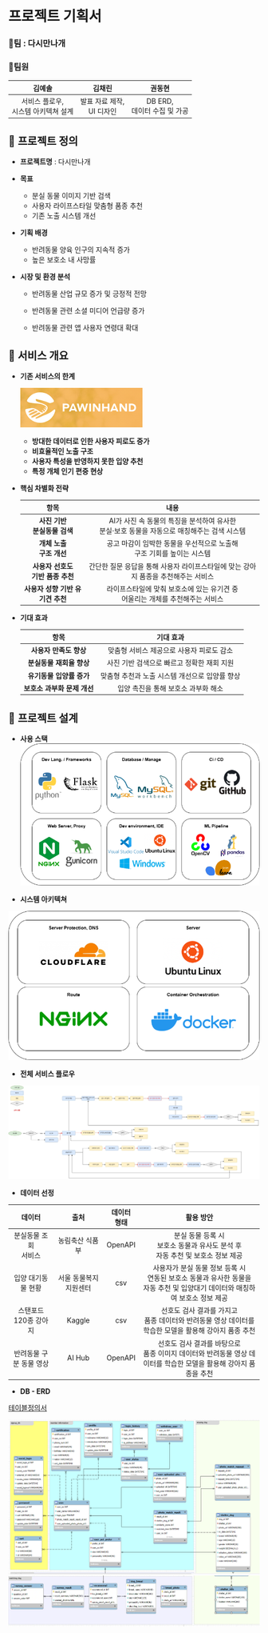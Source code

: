 # 프로젝트 기획서
### :dog:팀 : 다시만나개

### :raising_hand:팀원

| **김예솔** | **김채린** | **권동현** |
|:--:|:--:|:--:|
| 서비스 플로우,<br>시스템 아키텍쳐 설계 | 발표 자료 제작,<br>UI 디자인 | DB ERD,<br>데이터 수집 및 가공 |


## :pushpin: 프로젝트 정의
- **프로젝트명** : 다시만나개

- **목표** 

    + 분실 동물 이미지 기반 검색
    + 사용자 라이프스타일 맞춤형 품종 추천
    + 기존 노출 시스템 개선

- **기획 배경**

    + 반려동물 양육 인구의 지속적 증가
    + 높은 보호소 내 사망률

- **시장 및 환경 분석**

    + 반려동물 산업 규모 증가 및 긍정적 전망

    + 반려동물 관련 소셜 미디어 언급량 증가

    + 반려동물 관련 앱 사용자 연령대 확대


## :pushpin: 서비스 개요


- **기존 서비스의 한계**

    [![포인핸드](https://github.com/whynotsw-camp/whynotsw-camp-wh06-1st-1team-findog/blob/main/image/hand.png)](https://pawinhand.kr/)

    + **방대한 데이터로 인한 사용자 피로도 증가**
    + **비효율적인 노출 구조**
    + **사용자 특성을 반영하지 못한 입양 추천**
    + **특정 개체 인기 편중 현상**


- **핵심 차별화 전략**

    | **항목** | **내용** |
    |:--:|:--:|
    | **사진 기반<br>분실동물 검색** | AI가 사진 속 동물의 특징을 분석하여 유사한<br>분실·보호 동물을 자동으로 매칭해주는 검색 시스템 |
    | **개체 노출<br>구조 개선** | 공고 마감이 임박한 동물을 우선적으로 노출해<br>구조 기회를 높이는 시스템 |
    | **사용자 선호도<br>기반 품종 추천** | 간단한 질문 응답을 통해 사용자 라이프스타일에 맞는 강아지 품종을 추천해주는 서비스 |
    | **사용자 성향 기반 유기견 추천** | 라이프스타일에 맞춰 보호소에 있는 유기견 중<br>어울리는 개체를 추천해주는 서비스 |

- **기대 효과**

    | **항목** | **기대 효과**|
    |:--:|:--:|
    | **사용자 만족도 향상** | 맞춤형 서비스 제공으로 사용자 피로도 감소|
    | **분실동물 재회율 향상** | 사진 기반 검색으로 빠르고 정확한 재회 지원 |
    | **유기동물 입양률 증가** | 맞춤형 추천과 노출 시스템 개선으로 입양률 향상 |
    | **보호소 과부화 문제 개선**| 입양 촉진을 통해 보호소 과부화 해소 |


## :pushpin: 프로젝트 설계


- **사용 스택**
![사용스택](https://github.com/whynotsw-camp/whynotsw-camp-wh06-1st-1team-findog/blob/main/image/drawio_2.png)


- **시스템 아키텍쳐**

![시스템아키텍쳐](https://github.com/whynotsw-camp/whynotsw-camp-wh06-1st-1team-findog/blob/main/image/drawio_1.png)


- **전체 서비스 플로우**

![서비스플로우](https://github.com/whynotsw-camp/whynotsw-camp-wh06-1st-1team-findog/blob/main/image/image3.jpg)



- **데이터 선정**

| **데이터**  | **출처** | **데이터<br>형태** | **활용 방안** |
|:--:|:--:|:--:|:--:|
|분실동물 조회<br>서비스| 농림축산 식품부 | OpenAPI| 분실 동물 등록 시<br>보호소 동물과 유사도 분석 후<br>자동 추천 및 보호소 정보 제공 |
|입양 대기동물 현황| 서울 동물복지 지원센터 | csv | 사용자가 분실 동물 정보 등록 시<br>연동된 보호소 동물과 유사한 동물을<br>자동 추천 및 입양대기 데이터와 매칭하여 보호소 정보 제공 |
|스탠포드 120종 강아지| Kaggle | csv | 선호도 검사 결과를 가지고<br> 품종 데이터와 반려동물 영상 데이터를 학습한 모델을 활용해 강아지 품종 추천 |
|반려동물 구분 동물 영상| AI Hub | OpenAPI | 선호도 검사 결과를 바탕으로<br>품종 이미지 데이터와 반려동물 영상 데이터를 학습한 모델을  활용해 강아지 품종을 추천 |


- **DB - ERD**

[테이블정의서](https://github.com/whynotsw-camp/whynotsw-camp-wh06-1st-1team-findog/blob/main/%ED%85%8C%EC%9D%B4%EB%B8%94%20%EC%84%A4%EB%AA%85%EC%84%9C.pdf)

![ERD](https://github.com/whynotsw-camp/whynotsw-camp-wh06-1st-1team-findog/blob/main/image/erd.png)
![ERD2](https://github.com/whynotsw-camp/whynotsw-camp-wh06-1st-1team-findog/blob/main/image/erd2.png)

    


